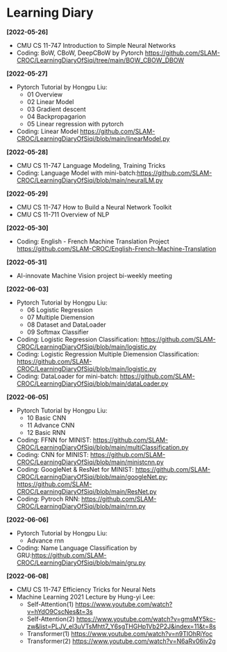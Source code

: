 # Learning Diary
**[2022-05-26]**
* CMU CS 11-747 Introduction to Simple Neural Networks
* Coding: BoW, CBoW, DeepCBoW by Pytorch https://github.com/SLAM-CROC/LearningDiaryOfSiqi/tree/main/BOW_CBOW_DBOW

**[2022-05-27]**
* Pytorch Tutorial by Hongpu Liu:
  * 01 Overview
  * 02 Linear Model
  * 03 Gradient descent
  * 04 Backpropagarion
  * 05 Linear regression with pytorch
* Coding: Linear Model https://github.com/SLAM-CROC/LearningDiaryOfSiqi/blob/main/linearModel.py

**[2022-05-28]**
* CMU CS 11-747 Language Modeling, Training Tricks
* Coding: Language Model with mini-batch:https://github.com/SLAM-CROC/LearningDiaryOfSiqi/blob/main/neuralLM.py

**[2022-05-29]**
* CMU CS 11-747 How to Build a Neural Network Toolkit
* CMU CS 11-711 Overview of NLP

**[2022-05-30]**
* Coding: English - French Machine Translation Project https://github.com/SLAM-CROC/English-French-Machine-Translation

**[2022-05-31]**
* AI-innovate Machine Vision project bi-weekly meeting

**[2022-06-03]**  
* Pytorch Tutorial by Hongpu Liu:
  * 06 Logistic Regression
  * 07 Multiple Diemension
  * 08 Dataset and DataLoader
  * 09 Softmax Classifier
* Coding: Logistic Regression Classification: https://github.com/SLAM-CROC/LearningDiaryOfSiqi/blob/main/logistic.py
* Coding: Logistic Regression Multiple Diemension Classification: https://github.com/SLAM-CROC/LearningDiaryOfSiqi/blob/main/logistic.py
* Coding: DataLoader for mini-batch: https://github.com/SLAM-CROC/LearningDiaryOfSiqi/blob/main/dataLoader.py

**[2022-06-05]**
* Pytorch Tutorial by Hongpu Liu:
  * 10 Basic CNN
  * 11 Advance CNN
  * 12 Basic RNN
* Coding: FFNN for MINIST: https://github.com/SLAM-CROC/LearningDiaryOfSiqi/blob/main/multiClassification.py
* Coding: CNN for MINIST: https://github.com/SLAM-CROC/LearningDiaryOfSiqi/blob/main/ministcnn.py
* Coding: GoogleNet & ResNet for MINIST: https://github.com/SLAM-CROC/LearningDiaryOfSiqi/blob/main/googleNet.py; https://github.com/SLAM-CROC/LearningDiaryOfSiqi/blob/main/ResNet.py
* Coding: Pytroch RNN: https://github.com/SLAM-CROC/LearningDiaryOfSiqi/blob/main/rnn.py

**[2022-06-06]**
* Pytorch Tutorial by Hongpu Liu:
  * Advance rnn
* Coding: Name Language Classification by GRU:https://github.com/SLAM-CROC/LearningDiaryOfSiqi/blob/main/gru.py

**[2022-06-08]**
* CMU CS 11-747 Efficiency Tricks for Neural Nets
* Machine Learning 2021 Lecture by Hung-yi Lee:
  * Self-Attention(1) https://www.youtube.com/watch?v=hYdO9CscNes&t=3s
  * Self-Attention(2) https://www.youtube.com/watch?v=gmsMY5kc-zw&list=PLJV_el3uVTsMhtt7_Y6sgTHGHp1Vb2P2J&index=11&t=8s
  * Transformer(1) https://www.youtube.com/watch?v=n9TlOhRjYoc
  * Transformer(2) https://www.youtube.com/watch?v=N6aRv06iv2g
